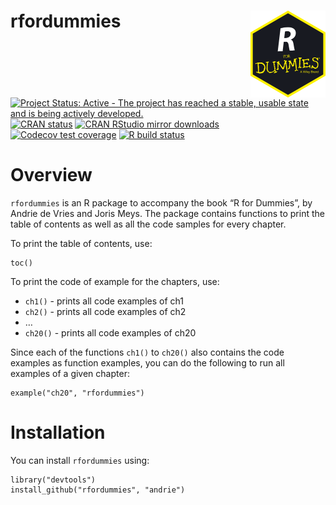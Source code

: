 
<!-- README.md is generated from README.Rmd. Please edit that file -->

rfordummies <img src="man/figures/logo.png" align="right" width="120" />
========================================================================

<!-- badges: start -->

[![Project Status: Active - The project has reached a stable, usable
state and is being actively
developed.](http://www.repostatus.org/badges/latest/active.svg)](http://www.repostatus.org/#active)
[![CRAN
status](https://www.r-pkg.org/badges/version/rfordummies)](https://cran.r-project.org/package=rfordummies)
[![CRAN RStudio mirror
downloads](http://cranlogs.r-pkg.org/badges/rfordummies)](http://www.r-pkg.org/pkg/rfordummies)
[![Codecov test
coverage](https://codecov.io/gh/andrie/rfordummies/branch/master/graph/badge.svg)](https://codecov.io/gh/andrie/rfordummies?branch=master)
[![R build
status](https://github.com/andrie/rfordummies/workflows/R-CMD-check/badge.svg)](https://github.com/andrie/rfordummies/actions)
<!-- badges: end -->

Overview
========

`rfordummies` is an R package to accompany the book “R for Dummies”, by
Andrie de Vries and Joris Meys. The package contains functions to print
the table of contents as well as all the code samples for every chapter.

To print the table of contents, use:

    toc()

To print the code of example for the chapters, use:

-   `ch1()` - prints all code examples of ch1
-   `ch2()` - prints all code examples of ch2
-   …
-   `ch20()` - prints all code examples of ch20

Since each of the functions `ch1()` to `ch20()` also contains the code
examples as function examples, you can do the following to run all
examples of a given chapter:

    example("ch20", "rfordummies")

Installation
============

You can install `rfordummies` using:

    library("devtools")
    install_github("rfordummies", "andrie")
